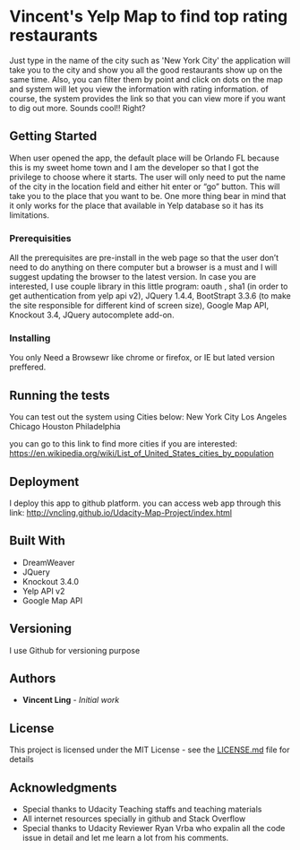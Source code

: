 # Vincent's Yelp Map to find top rating restaurants

Just type in the name of the city such as 'New York City' the application will take you to the city and show you all the good restaurants show up on the same time. Also, you can filter them by point and click on dots on the map and system will let you view the information with rating information. of course, the system provides the link so that you can view more if you want to dig out more. Sounds cool!! Right?

## Getting Started

When user opened the app, the default place will be Orlando FL because this is my sweet home town and I am the developer so that I got the privilege to choose where it starts.   The user will only need to put the name of the city in the location field and either hit enter or “go” button. This will take you to the place that you want to be. One more thing bear in mind that it only works for the place that available in Yelp database so it has its limitations.

### Prerequisities

All the prerequisites are pre-install in the web page so that the user don’t need to do anything on there computer but a browser is a must and I will suggest updating the browser to the latest version. In case you are interested, I use couple library in this little program: oauth , sha1 (in order to get authentication from yelp api v2), JQuery 1.4.4, BootStrapt 3.3.6 (to make the site responsible for different kind of screen size), Google Map API, Knockout 3.4, JQuery autocomplete add-on. 


### Installing

You only Need a Browsewr like chrome or firefox, or IE but lated version preffered.


## Running the tests

You can test out the system using Cities below:
New York City
Los Angeles
Chicago
Houston
Philadelphia

you can go to this link to find more cities if you are interested: https://en.wikipedia.org/wiki/List_of_United_States_cities_by_population


## Deployment

I deploy this app to github platform. you can access web app through this link: http://vncling.github.io/Udacity-Map-Project/index.html

## Built With

* DreamWeaver
* JQuery
* Knockout 3.4.0
* Yelp API v2
* Google Map API


## Versioning

I use Github for versioning purpose

## Authors

* **Vincent Ling** - *Initial work* 


## License

This project is licensed under the MIT License - see the [LICENSE.md](LICENSE.md) file for details

## Acknowledgments

* Special thanks to Udacity Teaching staffs and teaching materials
* All internet resources specially in github and Stack Overflow
* Special thanks to Udacity Reviewer Ryan Vrba who expalin all the code issue in detail and let me learn a lot from his comments.
